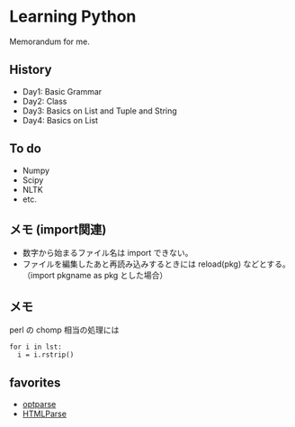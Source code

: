 Learning Python
===============
Memorandum for me.


History
-------
- Day1: Basic Grammar
- Day2: Class
- Day3: Basics on List and Tuple and String
- Day4: Basics on List


To do
-----
* Numpy
* Scipy
* NLTK
* etc.

メモ (import関連)
-----------------
- 数字から始まるファイル名は import できない。
- ファイルを編集したあと再読み込みするときには reload(pkg) などとする。（import pkgname as pkg とした場合）

メモ
-----

perl の chomp 相当の処理には

    for i in lst:
      i = i.rstrip()


## favorites

+ [optparse](http://docs.python.jp/2.6/library/optparse.html)
+ [HTMLParse](http://docs.python.jp/2/library/htmlparser.html)

